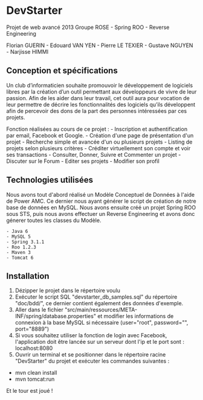 DevStarter
==========

Projet de web avancé 2013 Groupe ROSE - Spring ROO - Reverse Engineering

Florian GUERIN - Edouard VAN YEN - Pierre LE TEXIER - Gustave NGUYEN - Narjisse HIMMI

## Conception et spécifications

Un club d’informaticien souhaite promouvoir le développement de logiciels libres par la création d’un outil permettant aux développeurs de vivre de leur passion. 
Afin de les aider dans leur travail, cet outil aura pour vocation de leur permettre de décrire les fonctionnalités des logiciels qu’ils développent afin de percevoir des dons de la part des personnes intéressées par ces projets.

Fonction réalisées au cours de ce projet :
	- Inscription et authentification par email, Facebook et Google.
	- Création d'une page de présentation d'un projet
	- Recherche simple et avancée d'un ou plusieurs projets
	- Listing de projets selon plusieurs critères
	- Créditer virtuellement son compte et voir ses transactions
	- Consulter, Donner, Suivre et Commenter un projet
	- Discuter sur le Forum
	- Editer ses projets
	- Modifier son profil
	

## Technologies utilisées

Nous avons tout d'abord réalisé un Modèle Conceptuel de Données à l'aide de Power AMC. Ce dernier nous ayant générer le script de création de notre base de données en MySQL.
Nous avons ensuite créé un projet Spring ROO sous STS, puis nous avons effectuer un Reverse Engineering et avons donc génerer toutes les classes du Modèle.

	- Java 6
	- MySQL 5
	- Spring 3.1.1
	- Roo 1.2.3
	- Maven 3
	- Tomcat 6

## Installation

1.  Dézipper le projet dans le répertoire voulu
2.  Exécuter le script SQL "devstarter_db_samples.sql" du répertoire "doc/bdd/", ce dernier contient également des données d'exemple.
3.  Aller dans le fichier "src/main/ressources/META-INF/spring/database.properties" et modifier les informations de connexion à la base MySQL si nécessaire (user="root", password="", port="8889")
4.	Si vous souhaitez utiliser la fonction de login avec Facebook, l'application doit être lancée sur un serveur dont l'ip et le port sont : localhost:8080
5.  Ouvrir un terminal et se positionner dans le répertoire racine "DevStarter" du projet et exécuter les commandes suivantes :
  
  - mvn clean install
  - mvn tomcat:run

Et le tour est joué !


